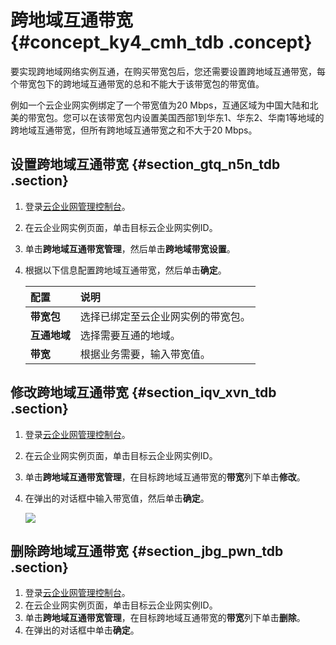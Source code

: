# 跨地域互通带宽 {#concept_ky4_cmh_tdb .concept}

要实现跨地域网络实例互通，在购买带宽包后，您还需要设置跨地域互通带宽，每个带宽包下的跨地域互通带宽的总和不能大于该带宽包的带宽值。

例如一个云企业网实例绑定了一个带宽值为20 Mbps，互通区域为中国大陆和北美的带宽包。您可以在该带宽包内设置美国西部1到华东1、华东2、华南1等地域的跨地域互通带宽，但所有跨地域互通带宽之和不大于20 Mbps。

## 设置跨地域互通带宽 {#section_gtq_n5n_tdb .section}

1.  登录[云企业网管理控制台](http://cen.console.aliyun.com/)。
2.  在云企业网实例页面，单击目标云企业网实例ID。
3.  单击**跨地域互通带宽管理**，然后单击**跨地域带宽设置**。
4.  根据以下信息配置跨地域互通带宽，然后单击**确定**。

    |配置|说明|
    |:-|:-|
    |**带宽包**|选择已绑定至云企业网实例的带宽包。|
    |**互通地域**|选择需要互通的地域。|
    |**带宽**|根据业务需要，输入带宽值。|


## 修改跨地域互通带宽 {#section_iqv_xvn_tdb .section}

1.  登录[云企业网管理控制台](http://cen.console.aliyun.com/)。
2.  在云企业网实例页面，单击目标云企业网实例ID。
3.  单击**跨地域互通带宽管理**，在目标跨地域互通带宽的**带宽**列下单击**修改**。
4.  在弹出的对话框中输入带宽值，然后单击**确定**。

    ![](http://static-aliyun-doc.oss-cn-hangzhou.aliyuncs.com/assets/img/3051/910_zh-CN.png)


## 删除跨地域互通带宽 {#section_jbg_pwn_tdb .section}

1.  登录[云企业网管理控制台](http://cen.console.aliyun.com/)。
2.  在云企业网实例页面，单击目标云企业网实例ID。
3.  单击**跨地域互通带宽管理**，在目标跨地域互通带宽的**带宽**列下单击**删除**。
4.  在弹出的对话框中单击**确定**。

